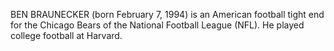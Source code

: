 BEN BRAUNECKER (born February 7, 1994) is an American football tight end for the Chicago Bears of the National Football League (NFL). He played college football at Harvard.
